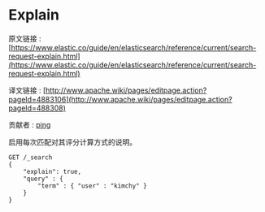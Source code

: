 # Explain

原文链接 : [https://www.elastic.co/guide/en/elasticsearch/reference/current/search-request-explain.html](https://www.elastic.co/guide/en/elasticsearch/reference/current/search-request-explain.html)

译文链接 : [http://www.apache.wiki/pages/editpage.action?pageId=4883106](http://www.apache.wiki/pages/editpage.action?pageId=488308)

贡献者 : [ping](/display/~wangyangting)

启用每次匹配对其评分计算方式的说明。

```
GET /_search
{
    "explain": true,
    "query" : {
        "term" : { "user" : "kimchy" }
    }
}
```